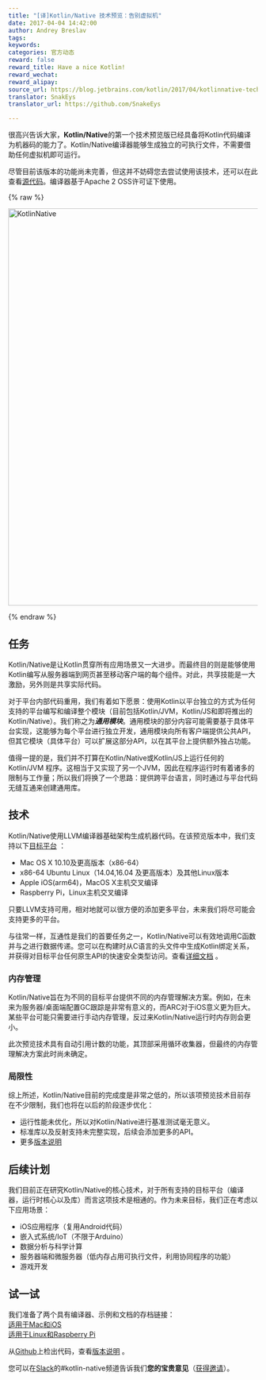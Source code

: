 ```yaml
---
title: "[译]Kotlin/Native 技术预览：告别虚拟机"
date: 2017-04-04 14:42:00
author: Andrey Breslav
tags:
keywords:
categories: 官方动态
reward: false
reward_title: Have a nice Kotlin!
reward_wechat:
reward_alipay:
source_url: https://blog.jetbrains.com/kotlin/2017/04/kotlinnative-tech-preview-kotlin-without-a-vm/
translator: SnakEys
translator_url: https://github.com/SnakeEys

---
```


很高兴告诉大家，**Kotlin/Native**的第一个技术预览版已经具备将Kotlin代码编译为机器码的能力了。Kotlin/Native编译器能够生成独立的可执行文件，不需要借助任何虚拟机即可运行。  

尽管目前该版本的功能尚未完善，但这并不妨碍您去尝试使用该技术，还可以在此查看[源代码](https://github.com/JetBrains/kotlin-native/)。编译器基于Apache 2 OSS许可证下使用。

{% raw %}
<p><img alt="KotlinNative" class="alignnone size-full wp-image-4889" src="https://d3nmt5vlzunoa1.cloudfront.net/kotlin/files/2017/04/KotlinNative.png" width="800"/><br/>
<span id="more-4862"></span></p>
{% endraw %}

## 任务

Kotlin/Native是让Kotlin贯穿所有应用场景又一大进步。而最终目的则是能够使用Kotlin编写从服务器端到网页甚至移动客户端的每个组件。对此，共享技能是一大激励，另外则是共享实际代码。  

对于平台内部代码重用，我们有着如下愿景：使用Kotlin以平台独立的方式为任何支持的平台编写和编译整个模块（目前包括Kotlin/JVM，Kotlin/JS和即将推出的Kotlin/Native）。我们称之为***通用模块***。通用模块的部分内容可能需要基于具体平台实现，这能够为每个平台进行独立开发，通用模块向所有客户端提供公共API，但其它模块（具体平台）可以扩展这部分API，以在其平台上提供额外独占功能。  

值得一提的是，我们并不打算在Kotlin/Native或Kotlin/JS上运行任何的Kotlin/JVM 程序。这相当于又实现了另一个JVM，因此在程序运行时有着诸多的限制与工作量；所以我们将换了一个思路：提供跨平台语言，同时通过与平台代码无缝互通来创建通用库。

## 技术

Kotlin/Native使用LLVM编译器基础架构生成机器代码。在该预览版本中，我们支持以下[目标平台](https://github.com/JetBrains/kotlin-native/blob/v0.1.0/RELEASE_NOTES.md#supported-platforms) ：

* Mac OS X 10.10及更高版本（x86-64）
* x86-64 Ubuntu Linux（14.04,16.04 及更高版本）及其他Linux版本 
* Apple iOS(arm64)，MacOS X主机交叉编译
* Raspberry Pi，Linux主机交叉编译

只要LLVM支持可用，相对地就可以很方便的添加更多平台，未来我们将尽可能会支持更多的平台。  

与往常一样，互通性是我们的首要任务之一，Kotlin/Native可以有效地调用C函数并与之进行数据传递。您可以在构建时从C语言的头文件中生成Kotlin绑定关系，并获得对目标平台任何原生API的快速安全类型访问。查看[详细文档](https://github.com/JetBrains/kotlin-native/blob/v0.1.0/INTEROP.md) 。

### 内存管理

Kotlin/Native旨在为不同的目标平台提供不同的内存管理解决方案。例如，在未来为服务器/桌面端配置GC跟踪是非常有意义的，而ARC对于iOS意义更为巨大。某些平台可能只需要进行手动内存管理，反过来Kotlin/Native运行时内存则会更小。  

此次预览技术具有自动引用计数的功能，其顶部采用循环收集器，但最终的内存管理解决方案此时尚未确定。

### 局限性

综上所述，Kotlin/Native目前的完成度是非常之低的，所以该项预览技术目前存在不少限制，我们也将在以后的阶段逐步优化：

* 运行性能未优化，所以对Kotlin/Native进行基准测试毫无意义。
* 标准库以及反射支持未完整实现，后续会添加更多的API。
* 更多[版本说明](https://github.com/JetBrains/kotlin-native/blob/v0.1.0/RELEASE_NOTES.md)

## 后续计划

我们目前正在研究Kotlin/Native的核心技术，对于所有支持的目标平台（编译器，运行时核心以及库）而言这项技术是相通的。作为未来目标，我们正在考虑以下应用场景：

* iOS应用程序（复用Android代码）
* 嵌入式系统/IoT（不限于Arduino）
* 数据分析与科学计算
* 服务器端和微服务器（低内存占用可执行文件，利用协同程序的功能）
* 游戏开发

## 试一试

我们准备了两个具有编译器、示例和文档的存档链接：  
[适用于Mac和iOS](http://download.jetbrains.com/kotlin/native/kotlin-native-macos-0.1.tar.gz)  
[适用于Linux和Raspberry Pi](http://download.jetbrains.com/kotlin/native/kotlin-native-linux-0.1.tar.gz)  

从[Github](https://github.com/JetBrains/kotlin-native)上检出代码，查看[版本说明](https://github.com/JetBrains/kotlin-native/blob/v0.1.0/RELEASE_NOTES.md) 。  

您可以在[Slack](https://kotlinlang.slack.com)的#kotlin-native频道告诉我们**您的宝贵意见**（[获得邀请](http://slack.kotl.in)）。
